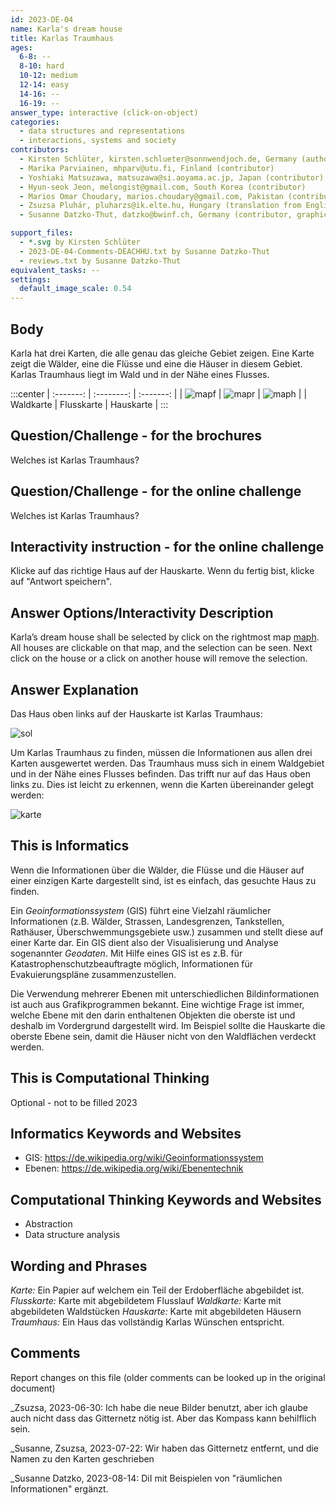 ```yaml
---
id: 2023-DE-04
name: Karla's dream house
title: Karlas Traumhaus
ages:
  6-8: --
  8-10: hard
  10-12: medium
  12-14: easy
  14-16: --
  16-19: --
answer_type: interactive (click-on-object)
categories:
  - data structures and representations
  - interactions, systems and society
contributors:
  - Kirsten Schlüter, kirsten.schlueter@sonnwendjoch.de, Germany (author, graphics)
  - Marika Parviainen, mhparv@utu.fi, Finland (contributor)
  - Yoshiaki Matsuzawa, matsuzawa@si.aoyama.ac.jp, Japan (contributor)
  - Hyun-seok Jeon, melongist@gmail.com, South Korea (contributor)
  - Marios Omar Choudary, marios.choudary@gmail.com, Pakistan (contributor)
  - Zsuzsa Pluhár, pluharzs@ik.elte.hu, Hungary (translation from English into German)
  - Susanne Datzko-Thut, datzko@bwinf.ch, Germany (contributor, graphics)

support_files:
  - *.svg by Kirsten Schlüter
  - 2023-DE-04-Comments-DEACHHU.txt by Susanne Datzko-Thut
  - reviews.txt by Susanne Datzko-Thut
equivalent_tasks: --
settings:
  default_image_scale: 0.54
---
```



## Body

Karla hat drei Karten, die alle genau das gleiche Gebiet zeigen. Eine Karte zeigt die Wälder, eine die Flüsse und eine die Häuser in diesem Gebiet. Karlas Traumhaus liegt im Wald und in der Nähe eines Flusses.

:::center
| :-------: | :--------: | :-------: |
|  ![mapf]  |  ![mapr]   |  ![maph]  |
| Waldkarte | Flusskarte | Hauskarte |
:::

[mapf]: graphics/2023-DE-04-Map_Forest-compatible-deu.svg "Waldkarte"
[mapr]: graphics/2023-DE-04-Map_Rivers-compatible-deu.svg "Flusskarte"
[maph]: graphics/2023-DE-04-Map_Houses-compatible-deu.svg "Hauskarte" 


## Question/Challenge - for the brochures

Welches ist Karlas Traumhaus?

## Question/Challenge - for the online challenge

Welches ist Karlas Traumhaus? 

## Interactivity instruction - for the online challenge

Klicke auf das richtige Haus auf der Hauskarte. Wenn du fertig bist, klicke auf "Antwort speichern".


## Answer Options/Interactivity Description

Karla’s dream house shall be selected by click on the rightmost map [maph]. All houses are clickable on that map, and the selection can be seen. Next click on the house or a click on another house will remove the selection.

## Answer Explanation
Das Haus oben links auf der Hauskarte ist Karlas Traumhaus:

![sol](graphics/2023-DE-04-solution-compatible-deu.svg "Lösung (160px)")

Um Karlas Traumhaus zu finden, müssen die Informationen aus allen drei Karten ausgewertet werden. Das Traumhaus muss sich in einem Waldgebiet und in der Nähe eines Flusses befinden.  Das trifft nur auf das Haus oben links zu. Dies ist leicht zu erkennen, wenn die Karten übereinander gelegt werden:

![karte](graphics/2023-DE-04-Maps_Overlay-compatible-deu.svg "Karte (160px)")

## This is Informatics

Wenn die Informationen über die Wälder, die Flüsse und die Häuser auf einer einzigen Karte dargestellt sind, ist es einfach, das gesuchte Haus zu finden.

Ein _Geoinformationssystem_ (GIS) führt eine Vielzahl räumlicher Informationen (z.B. Wälder, Strassen, Landesgrenzen, Tankstellen, Rathäuser, Überschwemmungsgebiete usw.) zusammen und stellt diese auf einer Karte dar. Ein GIS dient also der Visualisierung und Analyse sogenannter _Geodaten_. Mit Hilfe eines GIS ist es z.B. für Katastrophenschutzbeauftragte möglich, Informationen für Evakuierungspläne zusammenzustellen.

Die Verwendung mehrerer Ebenen mit unterschiedlichen Bildinformationen ist auch aus Grafikprogrammen bekannt. Eine wichtige Frage ist immer, welche Ebene mit den darin enthaltenen Objekten die oberste ist und deshalb im Vordergrund dargestellt wird. Im Beispiel sollte die Hauskarte die oberste Ebene sein, damit die Häuser nicht von den Waldflächen verdeckt werden.

## This is Computational Thinking

Optional - not to be filled 2023


## Informatics Keywords and Websites

 - GIS: https://de.wikipedia.org/wiki/Geoinformationssystem
 - Ebenen: https://de.wikipedia.org/wiki/Ebenentechnik

## Computational Thinking Keywords and Websites

- Abstraction
- Data structure analysis


## Wording and Phrases

_Karte:_ Ein Papier auf welchem ein Teil der Erdoberfläche abgebildet ist.
_Flusskarte:_ Karte mit abgebildetem Flusslauf
_Waldkarte:_ Karte mit abgebildeten Waldstücken
_Hauskarte:_ Karte mit abgebildeten Häusern
_Traumhaus:_ Ein Haus das vollständig Karlas Wünschen entspricht.

## Comments

Report changes on this file (older comments can be looked up in the original document)

_Zsuzsa, 2023-06-30: Ich habe die neue Bilder benutzt, aber ich glaube auch nicht dass das Gitternetz nötig ist. Aber das Kompass kann behilflich sein.

_Susanne, Zsuzsa, 2023-07-22: Wir haben das Gitternetz entfernt, und die Namen zu den Karten geschrieben

_Susanne Datzko, 2023-08-14: DiI mit Beispielen von "räumlichen Informationen" ergänzt. 